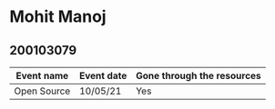 # Mohit Manoj
## 200103079


Event name | Event date | Gone through the resources
--- | --- | ---
Open Source | 10/05/21 | Yes 